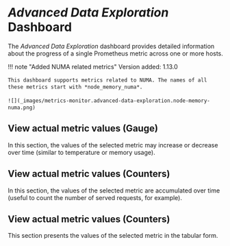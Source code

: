# *Advanced Data Exploration* Dashboard

The *Advanced Data Exploration* dashboard provides detailed information about the progress of a single Prometheus metric across one or more hosts.

!!! note "Added NUMA related metrics"
    Version added: 1.13.0

    This dashboard supports metrics related to NUMA. The names of all these metrics start with *node_memory_numa*.

    ![](_images/metrics-monitor.advanced-data-exploration.node-memory-numa.png)

## View actual metric values (Gauge)

In this section, the values of the selected metric may increase or decrease over time (similar to temperature or memory usage).

## View actual metric values (Counters)

In this section, the values of the selected metric are accumulated over time (useful to count the number of served requests, for example).

## View actual metric values (Counters)

This section presents the values of the selected metric in the tabular form.
